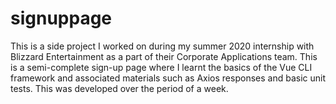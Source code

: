 # signuppage
 This is a side project I worked on during my summer 2020 internship with Blizzard Entertainment as a part of their Corporate Applications team. This is a semi-complete sign-up page where I learnt the basics of the Vue CLI framework and associated materials such as Axios responses and basic unit tests. This was developed over the period of a week.
